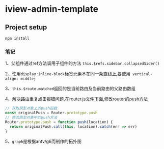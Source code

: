 # iview-admin-template

## Project setup
```
npm install
```

### 笔记
1、父组件通过ref方法调用子组件的方法
`this.$refs.sidebar.collapsedSider()`

2、使用`display:inline-block`标签元素不在同一条直线上,要使用` vertical-align: middle;`

3、`this.$route.matched`返回的是当前路由及当前路由的父路由数组

4、解决路由重复点击报错问题,在router.js文件下面,修改router的push方法
```js
// 获取原型对象上的push函数
const originalPush = Router.prototype.push
// 修改原型对象中的push方法
Router.prototype.push = function push(location) {
  return originalPush.call(this, location).catch(err => err)
}
```
5、`graph`是根据antv/g6而制作的拓扑图
